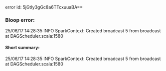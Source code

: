 error id: 5jGtIy3gGc8a6TTcxuuaBA==
### Bloop error:

25/06/17 14:28:35 INFO SparkContext: Created broadcast 5 from broadcast at DAGScheduler.scala:1580
#### Short summary: 

25/06/17 14:28:35 INFO SparkContext: Created broadcast 5 from broadcast at DAGScheduler.scala:1580